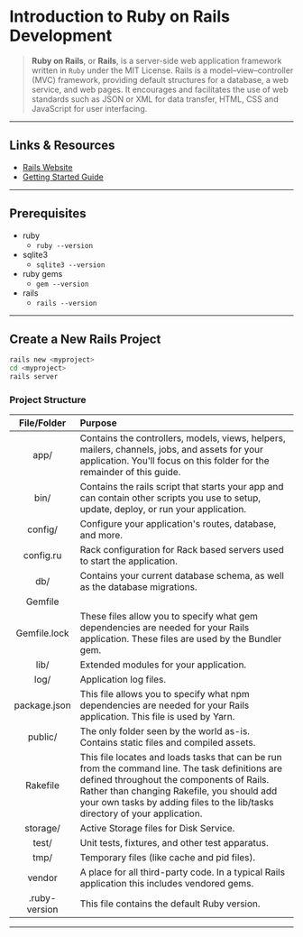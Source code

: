 # Introduction to Ruby on Rails Development

> **Ruby on Rails**, or **Rails**, is a server-side web application framework written in `Ruby` under the MIT License. Rails is a model–view–controller (MVC) framework, providing default structures for a database, a web service, and web pages. It encourages and facilitates the use of web standards such as JSON or XML for data transfer, HTML, CSS and JavaScript for user interfacing.

---

## Links & Resources

- [Rails Website](https://rubyonrails.org/)
- [Getting Started Guide](https://guides.rubyonrails.org/getting_started.html)

---

## Prerequisites

- ruby
  - `ruby --version`
- sqlite3
  - `sqlite3 --version`
- ruby gems
  - `gem --version`
- rails
  - `rails --version`

---

## Create a New Rails Project

```bash
rails new <myproject>
cd <myproject>
rails server
```

### Project Structure

| File/Folder | Purpose |
|:-----------:|:------- |
| app/        | Contains the controllers, models, views, helpers, mailers, channels, jobs, and assets for your application. You'll focus on this folder for the remainder of this guide. |
| bin/        | Contains the rails script that starts your app and can contain other scripts you use to setup, update, deploy, or run your application. |
| config/     | Configure your application's routes, database, and more. |
| config.ru   | Rack configuration for Rack based servers used to start the application. |
| db/         | Contains your current database schema, as well as the database migrations. |
| Gemfile
Gemfile.lock  | These files allow you to specify what gem dependencies are needed for your Rails application. These files are used by the Bundler gem. |
| lib/        | Extended modules for your application. |
| log/        | Application log files. |
| package.json | This file allows you to specify what npm dependencies are needed for your Rails application. This file is used by Yarn. |
| public/     | The only folder seen by the world as-is. Contains static files and compiled assets. |
| Rakefile    | This file locates and loads tasks that can be run from the command line. The task definitions are defined throughout the components of Rails. Rather than changing Rakefile, you should add your own tasks by adding files to the lib/tasks directory of your application. |
| storage/    | Active Storage files for Disk Service. |
| test/       | Unit tests, fixtures, and other test apparatus. |
| tmp/        | Temporary files (like cache and pid files). |
| vendor      | A place for all third-party code. In a typical Rails application this includes vendored gems. |
| .ruby-version | This file contains the default Ruby version. |

---

